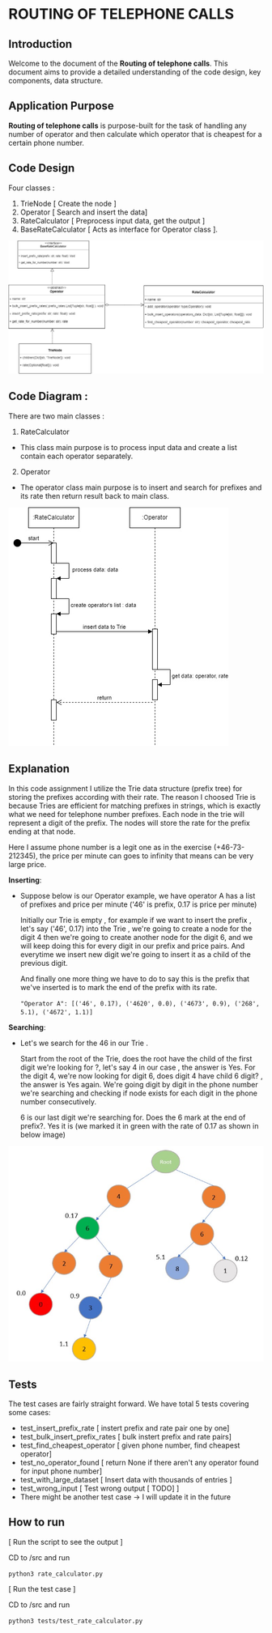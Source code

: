 ROUTING OF TELEPHONE CALLS
==============================================

Introduction
------------
Welcome to the document of the **Routing of telephone calls**. This document aims to provide a detailed understanding of the code design, key components, data structure. 

Application Purpose
--------------------
**Routing of telephone calls**  is purpose-built for the task of handling any number of operator and then calculate which operator that is cheapest for a certain phone number.

Code Design
--------------------

Four classes : 
1. TrieNode [ Create the node ]
2. Operator [ Search and insert the data]
3. RateCalculator [ Preprocess input data, get the output ]
4. BaseRateCalculator [ Acts as interface for Operator class ].

![alt text](docs/visualize_images/RateCalculator.jpg "Trie Node Visualize")


Code Diagram :
--------------------

There are two main classes :

1. RateCalculator 
* This class main purpose is to process input data and create a list contain each operator separately.
2. Operator
* The operator class main purpose is to insert and search for prefixes and its rate then return result back to main class.


![alt text](docs/visualize_images/RateCalculator-Diagram.jpg "Trie Node Visualize")

Explanation
--------------------
In this code assignment I utilize the Trie data structure (prefix tree) for storing the prefixes according with their rate. The reason I choosed Trie is because Tries are efficient for matching prefixes in strings, which is exactly what we need for telephone number prefixes. Each node in the trie will represent a digit of the prefix. The nodes will store the rate for the prefix ending at that node.

Here I assume phone number is a legit one as in the exercise (+46-73-212345), the price per minute can goes to infinity that means can be very large price. 

**Inserting**:

* Suppose below is our Operator example, we have operator A has a list of prefixes and price per minute ('46' is prefix, 0.17 is price per minute)

    Initially our Trie is empty , for example if we want to insert the prefix , let's say ('46', 0.17) into the Trie , we're going to create a node for the digit 4 then we're going to create another node for the digit 6, and we will keep doing this for every digit in our prefix and price pairs. And everytime we insert new digit we're going to insert it as a child of the previous digit.

    And finally one more thing we have to do to say this is the prefix that we've inserted is to mark the end of the prefix with its rate.

    `"Operator A": [('46', 0.17), ('4620', 0.0), ('4673', 0.9), ('268', 5.1), ('4672', 1.1)]`

**Searching**:

* Let's we search for the 46 in our Trie .

    Start from the root of the Trie, does the root have the child of the first digit we're looking for ?, let's say 4 in our case , the answer is Yes. For the digit 4, we're now looking for digit 6, does digit 4 have child 6 digit? , the answer is Yes again. We're going digit by digit in the phone number we're searching and checking if node exists for each digit in the phone number consecutively.

    6 is our last digit we're searching for. Does the 6 mark at the end of prefix?. Yes it is (we marked it in green with the rate of 0.17 as shown in below image)

![alt text](docs/visualize_images/trienode_visualize.jpg "Trie Node Visualize")


Tests
--------------------
The test cases are fairly straight forward. We have total 5 tests covering some cases:

* test_insert_prefix_rate [ instert prefix and rate pair one by one]
* test_bulk_insert_prefix_rates [ bulk instert prefix and rate pairs]
* test_find_cheapest_operator [ given phone number, find cheapest operator]
* test_no_operator_found [ return None if there aren't any operator found for input phone number]
* test_with_large_dataset [ Insert data with thousands of entries ]
* test_wrong_input [ Test wrong output [ TODO] ]
* There might be another test case -> I will update it in the future


How to run
--------------------
[ Run the script to see the output ]

CD to /src and run

`python3 rate_calculator.py`

[ Run the test case ]

CD to /src and run

`python3 tests/test_rate_calculator.py`


